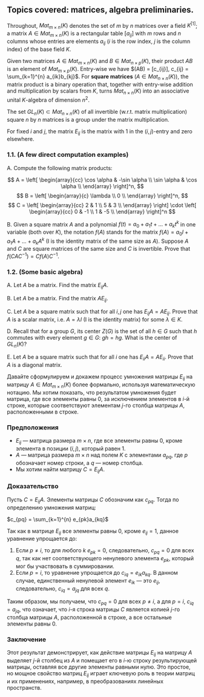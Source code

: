 ## Topics covered: matrices, algebra preliminaries.
Throughout, $Mat_{m \times n}(K)$ denotes the set of $m$ by $n$ matrices over a field $K^{[1]}$; a matrix $A \in Mat_{m \times n}(K)$ is a rectangular table $[a_{ij}]$ with $m$ rows and $n$ columns whose entries are elements $a_{ij}$ ($i$ is the row index, $j$ is the column index) of the base field $K$.

Given two matrices $A \in Mat_{m \times n}(K)$ and $B \in Mat_{n \times p}(K)$, their product $AB$ is an element of $Mat_{m \times p}(K)$. Entry-wise we have $(AB) = [c_{ij}], c_{ij} = \sum_{k=1}^{n} a_{ik}b_{kj}$. For **square matrices** ($A \in Mat_{n \times n}(K)$), the matrix product is a binary operation that, together with entry-wise addition and multiplication by scalars from $K$, turns $Mat_{n \times n}(K)$ into an associative unital $K$-algebra of dimension $n^2$.

The set $GL_n(K) \subset Mat_{n \times n}(K)$ of all invertible (w.r.t. matrix multiplication) square $n$ by $n$ matrices is a group under the matrix multiplication.

For fixed $i$ and $j$, the matrix $E_{ij}$ is the matrix with $1$ in the $(i,j)$-entry and zero elsewhere.

### 1.1. (A few direct computation examples)
A. Compute the following matrix products:

$$
A = \left[ \begin{array}{cc}
\cos \alpha & -\sin \alpha \\
\sin \alpha & \cos \alpha \\
\end{array} \right]^n,
$$
$$
B = \left[ \begin{array}{c}
\lambda \\
0 \\
\end{array} \right]^n,
$$
$$
C = \left[ \begin{array}{cc}
2 & 1 \\
5 & 3 \\
\end{array} \right]
\cdot
\left[ \begin{array}{cc}
0 & -1 \\
1 & -5 \\
\end{array} \right]^n
$$

B. Given a square matrix $A$ and a polynomial $f(t) = a_0 + a_1t + \ldots + a_kt^k$ in one variable (both over $K$), the notation $f(A)$ stands for the matrix $f(A) = a_0I + a_1A + \ldots + a_kA^k$ (I is the identity matrix of the same size as $A$). Suppose $A$ and $C$ are square matrices of the same size and $C$ is invertible. Prove that $f(CAC^{-1}) = Cf(A)C^{-1}$.

### 1.2. (Some basic algebra)
A. Let $A$ be a matrix. Find the matrix $E_{ij}A$.

B. Let $A$ be a matrix. Find the matrix $AE_{ij}$.

C. Let $A$ be a square matrix such that for all $i, j$ one has $E_{ij}A = AE_{ij}$. Prove that $A$ is a scalar matrix, i.e. $A = \lambda I$ (I is the identity matrix) for some $\lambda \in K$.

D. Recall that for a group $G$, its center $Z(G)$ is the set of all $h \in G$ such that $h$ commutes with every element $g \in G$: $gh = hg$. What is the center of $GL_n(K)$?

E. Let $A$ be a square matrix such that for all $i$ one has $E_{ii}A = AE_{ii}$. Prove that $A$ is a diagonal matrix.





Давайте сформулируем и докажем процесс умножения матрицы $E_{ij}$ на матрицу $A \in Mat_{m \times n}(K)$ более формально, используя математическую нотацию. Мы хотим показать, что результатом умножения будет матрица, где все элементы равны $0$, за исключением элементов в $i$-й строке, которые соответствуют элементам $j$-го столбца матрицы $A$, расположенными в строке.

### Предположения

- $E_{ij}$ — матрица размера $m \times n$, где все элементы равны $0$, кроме элемента в позиции $(i, j)$, который равен $1$.
- $A$ — матрица размера $m \times n$ над полем $K$ с элементами $a_{pq}$, где $p$ обозначает номер строки, а $q$ — номер столбца.
- Мы хотим найти матрицу $C = E_{ij}A$.

### Доказательство

Пусть $C = E_{ij}A$. Элементы матрицы $C$ обозначим как $c_{pq}$. Тогда по определению умножения матриц:

$c_{pq} = \sum_{k=1}^{n} e_{pk}a_{kq}$

Так как в матрице $E_{ij}$ все элементы равны $0$, кроме $e_{ij} = 1$, данное уравнение упрощается до:

1. Если $p \neq i$, то для любого $k$ $e_{pk} = 0$, следовательно, $c_{pq} = 0$ для всех $q$, так как нет соответствующего ненулевого элемента $e_{pk}$, который мог бы участвовать в суммировании.
2. Если $p = i$, то уравнение упрощается до $c_{iq} = e_{ik}a_{kq}$. В данном случае, единственный ненулевой элемент $e_{ik}$ — это $e_{ij}$, следовательно, $c_{iq} = a_{jq}$ для всех $q$.

Таким образом, мы получаем, что $c_{pq} = 0$ для всех $p \neq i$, а для $p = i$, $c_{iq} = a_{jq}$, что означает, что $i$-я строка матрицы $C$ является копией $j$-го столбца матрицы $A$, расположенной в строке, а все остальные элементы равны $0$.

### Заключение

Этот результат демонстрирует, как действие матрицы $E_{ij}$ на матрицу $A$ выделяет $j$-й столбец из $A$ и помещает его в $i$-ю строку результирующей матрицы, оставляя все другие элементы равными нулю. Это простое, но мощное свойство матриц $E_{ij}$ играет ключевую роль в теории матриц и их применениях, например, в преобразованиях линейных пространств.